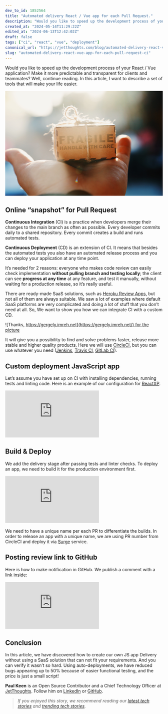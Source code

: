 ```yaml
---
dev_to_id: 1852564
title: "Automated delivery React / Vue app for each Pull Request."
description: "Would you like to speed up the development process of your React / Vue application? Make it more..."
created_at: "2024-05-14T11:29:22Z"
edited_at: "2024-06-13T12:42:02Z"
draft: false
tags: ["ci", "react", "vue", "deployment"]
canonical_url: "https://jetthoughts.com/blog/automated-delivery-react-vue-app-for-each-pull-request-ci/"
slug: "automated-delivery-react-vue-app-for-each-pull-request-ci"
---
```

Would you like to speed up the development process of your React / Vue application? Make it more predictable and transparent for clients and teammates? Well, continue reading. In this article, I want to describe a set of tools that will make your life easier.

![Photo by [jesse ramirez](https://unsplash.com/@jesseramirezla?utm_source=medium&utm_medium=referral) on [Unsplash](https://unsplash.com?utm_source=medium&utm_medium=referral)](https://raw.githubusercontent.com/jetthoughts/jetthoughts.github.io/master/static/assets/img/blog/automated-delivery-react-vue-app-for-each-pull-request-ci/file_0.jpeg)

## Online “snapshot” for Pull Request

**Continuous Integration** (CI) is a practice when developers merge their changes to the main branch as often as possible. Every developer commits daily to a shared repository. Every commit creates a build and runs automated tests.

**Continuous Deployment** (CD) is an extension of CI. It means that besides the automated tests you also have an automated release process and you can deploy your application at any time point.

It’s needed for 2 reasons: everyone who makes code review can easily check implementation **without pulling branch and testing locally**; the client can see **progress at any time** at any feature, and test it manually, without waiting for a production release, so it’s really useful.

There are ready-made SaaS solutions, such as [Heroku Review Apps](https://devcenter.heroku.com/articles/github-integration-review-apps), but not all of them are always suitable. We saw a lot of examples where default SaaS platforms are very complicated and doing a lot of stuff that you don’t need at all. So, We want to show you how we can integrate CI with a custom CD.

![Thanks, [https://gergely.imreh.net](https://gergely.imreh.net/) for the picture](https://raw.githubusercontent.com/jetthoughts/jetthoughts.github.io/master/static/assets/img/blog/automated-delivery-react-vue-app-for-each-pull-request-ci/file_1.png)

It will give you a possibility to find and solve problems faster, release more stable and higher quality products. Here we will use [CircleCI](https://circleci.com/), but you can use whatever you need ([Jenkins](https://jenkins.io/), [Travis CI](https://travis-ci.org/), [GitLab CI](https://about.gitlab.com/product/continuous-integration/)).

## Custom deployment JavaScript app

Let’s assume you have set up on CI with installing dependencies, running tests and linting code. Here is an example of our configuration for [ReactXP](https://microsoft.github.io/reactxp/).

 <iframe src="https://medium.com/media/a2cc7fefa1979060749a33791d4bb229" frameborder=0></iframe>

## Build & Deploy

We add the delivery stage after passing tests and linter checks. To deploy an app, we need to build it for the production environment first.

 <iframe src="https://medium.com/media/29806c815eff123d49b55f59525cee6f" frameborder=0></iframe>

We need to have a unique name per each PR to differentiate the builds. In order to release an app with a unique name, we are using PR number from CircleCI and deploy it via [Surge](https://surge.sh/) service.

## Posting review link to GitHub

Here is how to make notification in GitHub. We publish a comment with a link inside:

 <iframe src="https://medium.com/media/73ead03ffa15c7cd912381713409e875" frameborder=0></iframe>

## Conclusion

In this article, we have discovered how to create our own JS app Delivery without using a SaaS solution that can not fit your requirements. And you can verify it wasn’t so hard. Using auto-deployments, we have reduced bugs appearing up to 50% because of easier functional testing, and the price is just a small script!

**Paul Keen** is an Open Source Contributor and a Chief Technology Officer at [JetThoughts](https://www.jetthoughts.com). Follow him on [LinkedIn](https://www.linkedin.com/in/paul-keen/) or [GitHub](https://github.com/pftg).
>  *If you enjoyed this story, we recommend reading our [latest tech stories](https://jtway.co/latest) and [trending tech stories](https://jtway.co/trending).*

